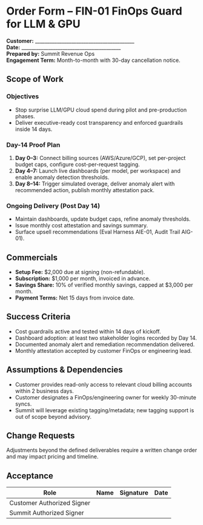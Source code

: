 # Order Form – FIN-01 FinOps Guard for LLM & GPU

**Customer:** _________________________________________  
**Date:** _________________________________________  
**Prepared by:** Summit Revenue Ops  
**Engagement Term:** Month-to-month with 30-day cancellation notice.

## Scope of Work

### Objectives
- Stop surprise LLM/GPU cloud spend during pilot and pre-production phases.
- Deliver executive-ready cost transparency and enforced guardrails inside 14 days.

### Day-14 Proof Plan
1. **Day 0–3:** Connect billing sources (AWS/Azure/GCP), set per-project budget caps, configure cost-per-request tagging.
2. **Day 4–7:** Launch live dashboards (per model, per workspace) and enable anomaly detection thresholds.
3. **Day 8–14:** Trigger simulated overage, deliver anomaly alert with recommended action, publish monthly attestation pack.

### Ongoing Delivery (Post Day 14)
- Maintain dashboards, update budget caps, refine anomaly thresholds.
- Issue monthly cost attestation and savings summary.
- Surface upsell recommendations (Eval Harness AIE-01, Audit Trail AIG-01).

## Commercials
- **Setup Fee:** $2,000 due at signing (non-refundable).
- **Subscription:** $1,000 per month, invoiced in advance.
- **Savings Share:** 10% of verified monthly savings, capped at $3,000 per month.
- **Payment Terms:** Net 15 days from invoice date.

## Success Criteria
- Cost guardrails active and tested within 14 days of kickoff.
- Dashboard adoption: at least two stakeholder logins recorded by Day 14.
- Documented anomaly alert and remediation recommendation delivered.
- Monthly attestation accepted by customer FinOps or engineering lead.

## Assumptions & Dependencies
- Customer provides read-only access to relevant cloud billing accounts within 2 business days.
- Customer designates a FinOps/engineering owner for weekly 30-minute syncs.
- Summit will leverage existing tagging/metadata; new tagging support is out of scope beyond advisory.

## Change Requests
Adjustments beyond the defined deliverables require a written change order and may impact pricing and timeline.

## Acceptance

| Role | Name | Signature | Date |
| --- | --- | --- | --- |
| Customer Authorized Signer |  |  |  |
| Summit Authorized Signer |  |  |  |
